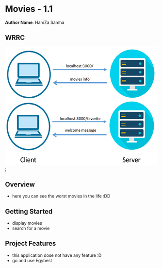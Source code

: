 # Movies - 1.1

**Author Name**: HamZa Samha

## WRRC
![image](imgs/http.png);

## Overview
- here you can see the worst movies in the life :DD
## Getting Started
- display movies
- search for a movie

## Project Features
- this application dose not have any feature :D
- go and use Egybest